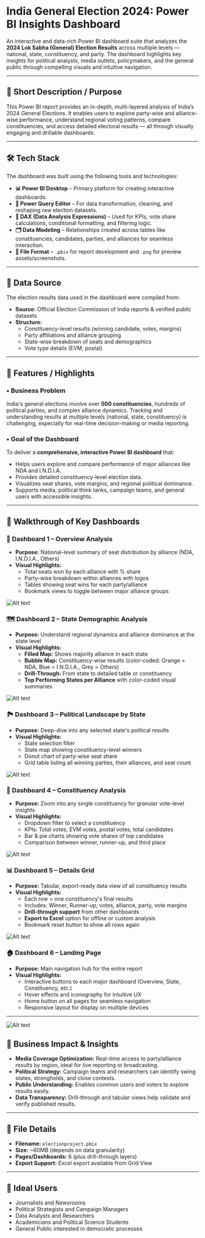 # India General Election 2024: Power BI Insights Dashboard

An interactive and data-rich Power BI dashboard suite that analyzes the **2024 Lok Sabha (General) Election Results** across multiple levels — national, state, constituency, and party. The dashboard highlights key insights for political analysts, media outlets, policymakers, and the general public through compelling visuals and intuitive navigation.

---

## 📌 Short Description / Purpose

This Power BI report provides an in-depth, multi-layered analysis of India’s 2024 General Elections. It enables users to explore party-wise and alliance-wise performance, understand regional voting patterns, compare constituencies, and access detailed electoral results — all through visually engaging and drillable dashboards.

---

## 🛠️ Tech Stack

The dashboard was built using the following tools and technologies:

- **📊 Power BI Desktop** – Primary platform for creating interactive dashboards.
- **📂 Power Query Editor** – For data transformation, cleaning, and reshaping raw election datasets.
- **🧠 DAX (Data Analysis Expressions)** – Used for KPIs, vote share calculations, conditional formatting, and filtering logic.
- **🗂️ Data Modeling** – Relationships created across tables like constituencies, candidates, parties, and alliances for seamless interaction.
- **📁 File Format** – `.pbix` for report development and `.png` for preview assets/screenshots.

---

## 📡 Data Source

The election results data used in the dashboard were compiled from:

- **Source:** Official Election Commission of India reports & verified public datasets  
- **Structure:**  
  - Constituency-level results (winning candidate, votes, margins)  
  - Party affiliations and alliance grouping  
  - State-wise breakdown of seats and demographics  
  - Vote type details (EVM, postal)

---

## 🌟 Features / Highlights

### • Business Problem

India's general elections involve over **500 constituencies**, hundreds of political parties, and complex alliance dynamics. Tracking and understanding results at multiple levels (national, state, constituency) is challenging, especially for real-time decision-making or media reporting.

### • Goal of the Dashboard

To deliver a **comprehensive, interactive Power BI dashboard** that:
- Helps users explore and compare performance of major alliances like NDA and I.N.D.I.A.
- Provides detailed constituency-level election data.
- Visualizes seat shares, vote margins, and regional political dominance.
- Supports media, political think tanks, campaign teams, and general users with accessible insights.

---

## 🧭 Walkthrough of Key Dashboards

### 🧮 Dashboard 1 – Overview Analysis

- **Purpose:** National-level summary of seat distribution by alliance (NDA, I.N.D.I.A., Others)
- **Visual Highlights:**
  - Total seats won by each alliance with % share
  - Party-wise breakdown within alliances with logos
  - Tables showing seat wins for each party/alliance
  - Bookmark views to toggle between major alliance groups


![Alt text](https://i.ibb.co/Myb4q49j/Screenshot-2025-08-05-175713.png)

### 🗺️ Dashboard 2 – State Demographic Analysis

- **Purpose:** Understand regional dynamics and alliance dominance at the state level
- **Visual Highlights:**
  - **Filled Map:** Shows majority alliance in each state
  - **Bubble Map:** Constituency-wise results (color-coded: Orange = NDA, Blue = I.N.D.I.A., Grey = Others)
  - **Drill-Through:** From state to detailed table or constituency
  - **Top Performing States per Alliance** with color-coded visual summaries


![Alt text](https://i.ibb.co/Ld8DphsZ/Screenshot-2025-08-05-175953.png)

### 🏞️ Dashboard 3 – Political Landscape by State

- **Purpose:** Deep-dive into any selected state's political results
- **Visual Highlights:**
  - State selection filter
  - State map showing constituency-level winners
  - Donut chart of party-wise seat share
  - Grid table listing all winning parties, their alliances, and seat count


![Alt text](https://i.ibb.co/xq2VqrYB/Screenshot-2025-08-05-180208.png)

### 📍 Dashboard 4 – Constituency Analysis

- **Purpose:** Zoom into any single constituency for granular vote-level insights
- **Visual Highlights:**
  - Dropdown filter to select a constituency
  - KPIs: Total votes, EVM votes, postal votes, total candidates
  - Bar & pie charts showing vote shares of top candidates
  - Comparison between winner, runner-up, and third place

![Alt text](https://i.ibb.co/bgCwXg6n/Screenshot-2025-08-05-180315.png)

### 📊 Dashboard 5 – Details Grid

- **Purpose:** Tabular, export-ready data view of all constituency results
- **Visual Highlights:**
  - Each row = one constituency's final results
  - Includes: Winner, Runner-up, votes, alliance, party, vote margins
  - **Drill-through support** from other dashboards
  - **Export to Excel** option for offline or custom analysis
  - Bookmark reset button to show all rows again

![Alt text](https://i.ibb.co/Z6V9DvM3/Screenshot-2025-08-05-180444.png)

### 🏠 Dashboard 6 – Landing Page

- **Purpose:** Main navigation hub for the entire report
- **Visual Highlights:**
  - Interactive buttons to each major dashboard (Overview, State, Constituency, etc.)
  - Hover effects and iconography for intuitive UX
  - Home button on all pages for seamless navigation
  - Responsive layout for display on multiple devices

---



![Alt text](https://i.ibb.co/b53X464b/Screenshot-2025-08-05-175553.png)




## 🎯 Business Impact & Insights

- **Media Coverage Optimization:** Real-time access to party/alliance results by region, ideal for live reporting or broadcasting.
- **Political Strategy:** Campaign teams and researchers can identify swing states, strongholds, and close contests.
- **Public Understanding:** Enables common users and voters to explore results easily.
- **Data Transparency:** Drill-through and tabular views help validate and verify published results.

---

## 📁 File Details

- **Filename:** `electionproject.pbix`
- **Size:** ~60MB (depends on data granularity)
- **Pages/Dashboards:** 6 (plus drill-through layers)
- **Export Support:** Excel export available from Grid View

---

## 🙌 Ideal Users

- Journalists and Newsrooms  
- Political Strategists and Campaign Managers  
- Data Analysts and Researchers  
- Academicians and Political Science Students  
- General Public interested in democratic processes




